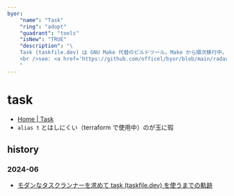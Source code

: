 ```yaml
---
byor:
    "name": "Task"
    "ring": "adopt"
    "quadrant": "tools"
    "isNew": "TRUE"
    "description": "\
    Task (taskfile.dev) は GNU Make 代替のビルドツール。Make から順次移行中。
    <br />see: <a href='https://github.com/officel/byor/blob/main/radar/tools/taskfiledev.md'>note</a>\
    "
---
```


# task

- [Home | Task](https://taskfile.dev/)
- `alias t` とはしにくい（terraform で使用中）のが玉に瑕

## history

### 2024-06

- [モダンなタスクランナーを求めて task (taskfile.dev) を使うまでの軌跡](https://zenn.dev/raki/articles/2024-05-30_task_runner)
